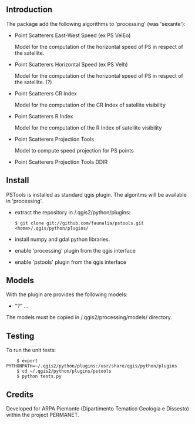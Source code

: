 Introduction
------------

  The package add the following algorithms to 'processing' (was 'sexante'):

  - Point Scatterers East-West Speed  (ex PS VelEo)
    
    Model for the computation of the horizontal speed of PS in 
    respect of the satellite.

  - Point Scatterers Horizontal Speed (ex PS Velh)

    Model for the computation of the horizontal speed of PS in
    respect of the satellite. (?)

  - Point Scatterers CR Index

    Model for the computation of the CR Index of satellite visibility

  - Point Scatterers R Index

    Model for the computation of the R Index of satellite visibility
    
  - Point Scatterers Projection Tools

    Model to compute speed projection for PS points

  - Point Scatterers Projection Tools DDIR

Install
-------

  PSTools is installed as standard qgis plugin. The algoritms will be
  available in 'processing'.

  - extract the repository in <home>/.qgis2/python/plugins:

        $ git clone git://github.com/faunalia/pstools.git <home>/.qgis/python/plugins/

  - install numpy and gdal python libraries.

  - enable 'processing' plugin from the qgis interface

  - enable 'pstools' plugin from the qgis interface


Models
------

  With the plugin are provides the following models:

  - "?" ...

  The models must be copied in <home>/.qgis2/processing/models/ directory.


Testing
-------

  To run the unit tests:

        $ export PYTHONPATH=~/.qgis2/python/plugins:/usr/share/qgis/python/plugins
        $ cd ~/.qgis2/python/plugins/pstools
        $ python tests.py


Credits
-------

  Developed for ARPA Piemonte (Dipartimento Tematico Geologia e Dissesto)
  within the project PERMANET.
